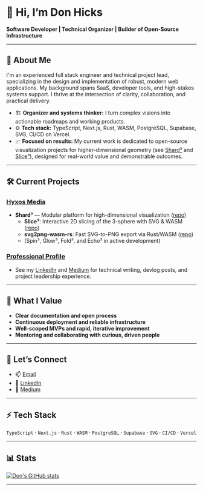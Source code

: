 # 👋 Hi, I’m Don Hicks

**Software Developer | Technical Organizer | Builder of Open-Source Infrastructure**

---

## 🚀 About Me

I'm an experienced full stack engineer and technical project lead, specializing in the design and implementation of robust, modern web applications. My background spans SaaS, developer tools, and high-stakes systems support. I thrive at the intersection of clarity, collaboration, and practical delivery.

- 🏗️ **Organizer and systems thinker:** I turn complex visions into actionable roadmaps and working products.
- ⚙️ **Tech stack:** TypeScript, Next.js, Rust, WASM, PostgreSQL, Supabase, SVG, CI/CD on Vercel.
- 📈 **Focused on results:** My current work is dedicated to open-source visualization projects for higher-dimensional geometry (see [Shard³](https://github.com/hyxos/shard3) and [Slice³](https://github.com/hyxos/slice3)), designed for real-world value and demonstrable outcomes.

---

## 🛠️ Current Projects

### [Hyxos Media](https://github.com/hyxos)
- **Shard³** — Modular platform for high-dimensional visualization ([repo](https://github.com/hyxos/shard3))
    - **Slice³**: Interactive 2D slicing of the 3-sphere with SVG & WASM ([repo](https://github.com/hyxos/slice3))
    - **svg2png-wasm-rs**: Fast SVG-to-PNG export via Rust/WASM ([repo](https://github.com/don-hicks/svg2png-wasm-rs))
    - (Spin³, Glow³, Fold³, and Echo³ in active development)

### [Professional Profile](https://www.linkedin.com/in/don-hicks)
- See my [LinkedIn](https://www.linkedin.com/in/don-hicks) and [Medium](https://donhicks.medium.com/) for technical writing, devlog posts, and project leadership experience.

---

## 🧩 What I Value

- **Clear documentation and open process**
- **Continuous deployment and reliable infrastructure**
- **Well-scoped MVPs and rapid, iterative improvement**
- **Mentoring and collaborating with curious, driven people**

---

## 📣 Let’s Connect

- 📫 [Email](mailto:don.hicks.dev@gmail.com)
- 💼 [LinkedIn](https://www.linkedin.com/in/don-hicks)
- 📝 [Medium](https://donhicks.medium.com/)

---

## ⚡ Tech Stack

`TypeScript` · `Next.js` · `Rust` · `WASM` · `PostgreSQL` · `Supabase` · `SVG` · `CI/CD` · `Vercel`

---

## 📊 Stats

[![Don's GitHub stats](https://github-readme-stats.vercel.app/api?username=don-hicks&show_icons=true&theme=default)](https://github.com/anuraghazra/github-readme-stats)

---

<!--
Open to collaborations and new opportunities in technical leadership, devtools, visualization, and full-stack web engineering.
-->
